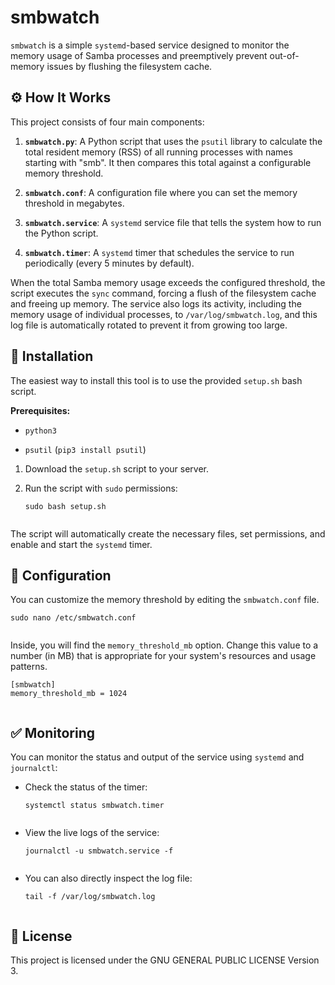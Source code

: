 # smbwatch

`smbwatch` is a simple `systemd`-based service designed to monitor the memory usage of Samba processes and preemptively prevent out-of-memory issues by flushing the filesystem cache.

## ⚙️ How It Works

This project consists of four main components:

1. **`smbwatch.py`**: A Python script that uses the `psutil` library to calculate the total resident memory (RSS) of all running processes with names starting with "smb". It then compares this total against a configurable memory threshold.

2. **`smbwatch.conf`**: A configuration file where you can set the memory threshold in megabytes.

3. **`smbwatch.service`**: A `systemd` service file that tells the system how to run the Python script.

4. **`smbwatch.timer`**: A `systemd` timer that schedules the service to run periodically (every 5 minutes by default).

When the total Samba memory usage exceeds the configured threshold, the script executes the `sync` command, forcing a flush of the filesystem cache and freeing up memory. The service also logs its activity, including the memory usage of individual processes, to `/var/log/smbwatch.log`, and this log file is automatically rotated to prevent it from growing too large.

## 🚀 Installation

The easiest way to install this tool is to use the provided `setup.sh` bash script.

**Prerequisites:**

* `python3`

* `psutil` (`pip3 install psutil`)

1. Download the `setup.sh` script to your server.

2. Run the script with `sudo` permissions:

   ```
   sudo bash setup.sh
   
   
   ```

The script will automatically create the necessary files, set permissions, and enable and start the `systemd` timer.

## 📝 Configuration

You can customize the memory threshold by editing the `smbwatch.conf` file.

```
sudo nano /etc/smbwatch.conf


```

Inside, you will find the `memory_threshold_mb` option. Change this value to a number (in MB) that is appropriate for your system's resources and usage patterns.

```
[smbwatch]
memory_threshold_mb = 1024


```

## ✅ Monitoring

You can monitor the status and output of the service using `systemd` and `journalctl`:

* Check the status of the timer:

  ```
  systemctl status smbwatch.timer
  
  
  ```

* View the live logs of the service:

  ```
  journalctl -u smbwatch.service -f
  
  
  ```

* You can also directly inspect the log file:

  ```
  tail -f /var/log/smbwatch.log
  
  
  ```

## 📜 License

This project is licensed under the   GNU GENERAL PUBLIC LICENSE Version 3.
